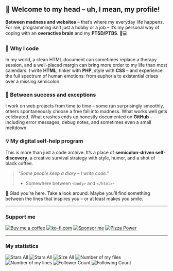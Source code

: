## 👋 Welcome to my head – uh, I mean, my profile!

**Between madness and websites** – that’s where my everyday life happens.
For me, programming isn’t just a hobby or a job –
it’s my personal way of coping with an **overactive brain** and my **PTSD/PTBS**.
🧠💻

### 💬 Why I code

In my world, a clean HTML document can sometimes replace a therapy session,
and a well-placed margin can bring more order to my life than most calendars.
I write **HTML**, tinker with **PHP**, style with **CSS** – and experience the full spectrum of human emotions:
from euphoria to existential crises over a missing semicolon.

### 🔄 Between success and exceptions

I work on web projects from time to time – some run surprisingly smoothly,
others spontaneously choose a free fall into madness.
What works well gets celebrated.
What crashes ends up honestly documented on **GitHub** – including error messages, debug notes, and sometimes even a small meltdown.

### 💡 My digital self-help program

This is more than just a code archive.
It’s a place of **semicolon-driven self-discovery**,
a creative survival strategy with style, humor, and a shot of black coffee.

>_"Some people keep a diary – I write code."_
>- Somewhere between `<body>` and `</html>`-

🙏 Glad you’re here. Take a look around. Maybe you’ll find something between the lines that inspires you – or at least makes you smile.

---
### Support me
[![Buy me a coffee](https://mini-badges.rondevhub.de/icon/cuptogo/Buy_me_a_Coffee-c1d82f-222/flat "Buy me a coffee")](https://www.buymeacoffee.com/RonDev)
[![ko-fi.com](https://mini-badges.rondevhub.de/icon/cuptogo/ko--fi.com-c1d82f-222/flat "Buy me a coffee")](https://ko-fi.com/U6U31EV2VS)
[![Sponsor me](https://mini-badges.rondevhub.de/icon/hearts-red/Sponsor_me/flat "Sponsor me")](https://github.com/sponsors/RonDevHub)
[![Pizza Power](https://mini-badges.rondevhub.de/icon/pizzaslice/Buy_me_a_pizza/flat "Pizza Power")](https://www.paypal.com/paypalme/Depressionist1/4,99)

---
### My statistics
![Stars All](https://mini-badges.rondevhub.de/github/RonDevHub/Mini-Badges/stars-all "All my stars") ![Stars All](https://mini-badges.rondevhub.de/github/RonDevHub/Mini-Badges/repos_count "All Repos") ![Size All](https://mini-badges.rondevhub.de/github/RonDevHub/Mini-Badges/size_all "Size of all my files") ![Number of my files](https://mini-badges.rondevhub.de/github/RonDevHub/Mini-Badges/files-all "Number of all my files") ![Number of my lines](https://mini-badges.rondevhub.de/github/RonDevHub/Mini-Badges/lines "Number of all my lines") ![Follower Count](https://mini-badges.rondevhub.de/github/RonDevHub/Mini-Badges/follower "Follower Count") ![Following Count](https://mini-badges.rondevhub.de/github/RonDevHub/Mini-Badges/following "Following Count")


